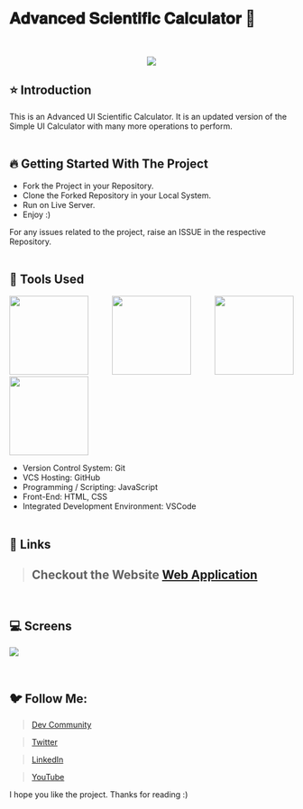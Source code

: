 # 𝐀𝐝𝐯𝐚𝐧𝐜𝐞𝐝 𝐒𝐜𝐢𝐞𝐧𝐭𝐢𝐟𝐢𝐜 𝐂𝐚𝐥𝐜𝐮𝐥𝐚𝐭𝐨𝐫 🚀
 
<br/>
<p align="center">
<img src="https://user-images.githubusercontent.com/76626529/185141579-b62fa195-a7a2-4244-be24-c16d4b482a6d.png">
</p>

## ⭐ Introduction

This is an Advanced UI Scientific Calculator. It is an updated version of the Simple UI Calculator with many more operations to perform.
<br/>
<br/>

## 🔥 Getting Started With The Project

-  Fork the Project in your Repository.
-  Clone the Forked Repository in your Local System.
-  Run on Live Server.
-  Enjoy :)

For any issues related to the project, raise an ISSUE in the respective Repository.
<br/>
<br/>

## 🔨 Tools Used

<p align="justify">
<img height="140" width="140" src="https://www.w3.org/html/logo/downloads/HTML5_Logo_256.png">
<img height="140" width="140" src="https://logodix.com/logo/470309.png">
<img height="140" width="140" src="https://upload.wikimedia.org/wikipedia/commons/6/6a/JavaScript-logo.png">
<img height="140" width="140" src="https://code.visualstudio.com/assets/apple-touch-icon.png">
</p>

-  Version Control System: Git
-  VCS Hosting: GitHub
-  Programming / Scripting: JavaScript
-  Front-End: HTML, CSS
-  Integrated Development Environment: VSCode
   <br/>
   <br/>

## 🔗 Links

> ## Checkout the Website [Web Application](https://ayush-kanduri.github.io/Advanced-Scientific-Calculator/)

 <br/>

## 💻 Screens

<p align="justify">
<img src="https://user-images.githubusercontent.com/76626529/185141579-b62fa195-a7a2-4244-be24-c16d4b482a6d.png">
</p>
<br/>

## 🐦 Follow Me:

> [Dev Community](https://dev.to/ayushkanduri)

> [Twitter](https://twitter.com/ayush_codes)

> [LinkedIn](https://www.linkedin.com/in/ayushkanduri/)

> [YouTube](https://www.youtube.com/channel/UC6c1ajC_2jF7wQp7Y13t2bg)

I hope you like the project. Thanks for reading :)
